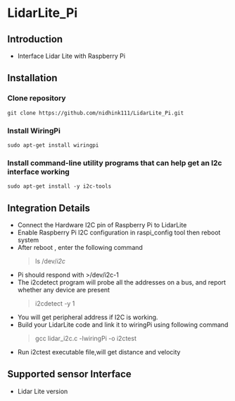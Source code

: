 # LidarLite_Pi

## Introduction

- Interface Lidar Lite with Raspberry Pi

## Installation

### Clone repository
	git clone https://github.com/nidhink111/LidarLite_Pi.git
### Install WiringPi
	sudo apt-get install wiringpi
### Install command-line utility programs that can help get an I2c interface working
	sudo apt-get install -y i2c-tools
	
## Integration Details

- Connect the Hardware I2C pin of Raspberry Pi to LidarLite
- Enable Raspberry Pi I2C configuration in raspi_config tool then reboot system
- After reboot , enter the following command
	>ls /dev/*i2c*
- Pi should respond with  >/dev/i2c-1
- The i2cdetect program will probe all the addresses on  a bus, and report whether 	any 	device are present
	>i2cdetect -y 1
- You will get peripheral address if I2C is working.
- Build your LidarLite code and link it to wiringPi using following command
	>gcc lidar_i2c.c -lwiringPi -o i2ctest
- Run i2ctest executable file,will get distance and velocity

## Supported sensor Interface

- Lidar Lite version
